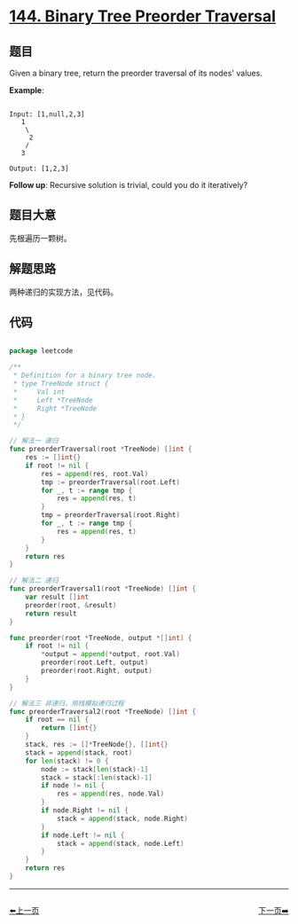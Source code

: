 # [144. Binary Tree Preorder Traversal](https://leetcode.com/problems/binary-tree-preorder-traversal/)

## 题目

Given a binary tree, return the preorder traversal of its nodes' values.



**Example**:

```

Input: [1,null,2,3]
   1
    \
     2
    /
   3

Output: [1,2,3]

```


**Follow up**: Recursive solution is trivial, could you do it iteratively?


 

## 题目大意

先根遍历一颗树。

## 解题思路

两种递归的实现方法，见代码。





## 代码

```go

package leetcode

/**
 * Definition for a binary tree node.
 * type TreeNode struct {
 *     Val int
 *     Left *TreeNode
 *     Right *TreeNode
 * }
 */

// 解法一 递归
func preorderTraversal(root *TreeNode) []int {
	res := []int{}
	if root != nil {
		res = append(res, root.Val)
		tmp := preorderTraversal(root.Left)
		for _, t := range tmp {
			res = append(res, t)
		}
		tmp = preorderTraversal(root.Right)
		for _, t := range tmp {
			res = append(res, t)
		}
	}
	return res
}

// 解法二 递归
func preorderTraversal1(root *TreeNode) []int {
	var result []int
	preorder(root, &result)
	return result
}

func preorder(root *TreeNode, output *[]int) {
	if root != nil {
		*output = append(*output, root.Val)
		preorder(root.Left, output)
		preorder(root.Right, output)
	}
}

// 解法三 非递归，用栈模拟递归过程
func preorderTraversal2(root *TreeNode) []int {
	if root == nil {
		return []int{}
	}
	stack, res := []*TreeNode{}, []int{}
	stack = append(stack, root)
	for len(stack) != 0 {
		node := stack[len(stack)-1]
		stack = stack[:len(stack)-1]
		if node != nil {
			res = append(res, node.Val)
		}
		if node.Right != nil {
			stack = append(stack, node.Right)
		}
		if node.Left != nil {
			stack = append(stack, node.Left)
		}
	}
	return res
}

```


----------------------------------------------
<div style="display: flex;justify-content: space-between;align-items: center;">
<p><a href="https://books.halfrost.com/leetcode/ChapterFour/0143.Reorder-List/">⬅️上一页</a></p>
<p><a href="https://books.halfrost.com/leetcode/ChapterFour/0145.Binary-Tree-Postorder-Traversal/">下一页➡️</a></p>
</div>
